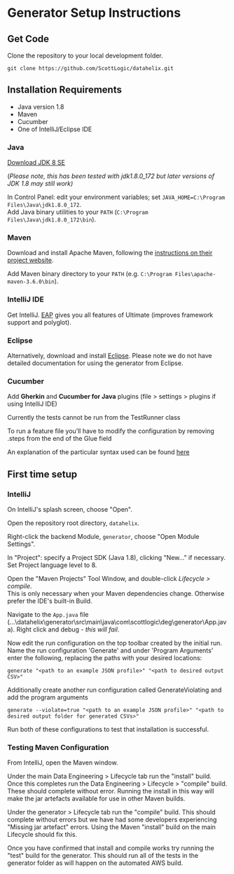 # Generator Setup Instructions

## Get Code

Clone the repository to your local development folder.

```
git clone https://github.com/ScottLogic/datahelix.git 
```

## Installation Requirements

* Java version 1.8
* Maven
* Cucumber
* One of IntelliJ/Eclipse IDE 

### Java

[Download JDK 8 SE](http://www.oracle.com/technetwork/java/javase/downloads/jdk8-downloads-2133151.html) 

(*Please note, this has been tested with jdk1.8.0_172 but later versions of JDK 1.8 may still work)*

In Control Panel: edit your environment variables; set `JAVA_HOME=C:\Program Files\Java\jdk1.8.0_172`.  
Add Java binary utilities to your `PATH` (`C:\Program Files\Java\jdk1.8.0_172\bin`).

### Maven

Download and install Apache Maven, following the [instructions on their project website](https://maven.apache.org/install.html).

Add Maven binary directory to your `PATH` (e.g. `C:\Program Files\apache-maven-3.6.0\bin`).

### IntelliJ IDE

Get IntelliJ. [EAP](https://www.jetbrains.com/idea/nextversion/) gives you all features of Ultimate (improves framework support and polyglot).

### Eclipse

Alternatively, download and install [Eclipse](https://www.eclipse.org/downloads/). Please note we do not have detailed documentation for using the generator from Eclipse.

### Cucumber

Add **Gherkin** and **Cucumber for Java** plugins (file > settings > plugins if using IntelliJ IDE) 

Currently the tests cannot be run from the TestRunner class

To run a feature file you’ll have to modify the configuration by removing .steps from the end of the Glue field 

An explanation of the particular syntax used can be found [here](https://github.com/ScottLogic/datahelix/blob/master/docs/CucumberSyntax.md) 

## First time setup

### IntelliJ

On IntelliJ's splash screen, choose "Open".

Open the repository root directory, `datahelix`.

Right-click the backend Module, `generator`, choose "Open Module Settings".

In "Project": specify a Project SDK (Java 1.8), clicking "New..." if necessary.  
Set Project language level to 8.

Open the "Maven Projects" Tool Window, and double-click _Lifecycle > compile_.  
This is only necessary when your Maven dependencies change. Otherwise prefer the IDE's built-in Build.

Navigate to the `App.java` file (...\datahelix\generator\src\main\java\com\scottlogic\deg\generator\App.java). Right click and debug - *this will fail*.

Now edit the run configuration on the top toolbar created by the initial run. Name the run configuration 'Generate' and under 'Program Arguments' enter the following, replacing the paths with your desired locations:

```
generate "<path to an example JSON profile>" "<path to desired output CSV>"
```

Additionally create another run configuration called GenerateViolating and add the program arguments

```
generate --violate=true "<path to an example JSON profile>" "<path to desired output folder for generated CSVs>"
```

Run both of these configurations to test that installation is successful.

### Testing Maven Configuration

From IntelliJ, open the Maven window.

Under the main Data Engineering > Lifecycle tab run the "install" build. Once this completes run the Data Engineering > Lifecycle > "compile" build. These should complete without error. Running the install in this way will make the jar artefacts available for use in other Maven builds.

Under the generator > Lifecycle tab run the "compile" build. This should complete without errors but we have had some developers experiencing "Missing jar artefact" errors. Using the Maven "install" build on the main Lifecycle should fix this.

Once you have confirmed that install and compile works try running the "test" build for the generator. This should run all of the tests in the generator folder as will happen on the automated AWS build. 

